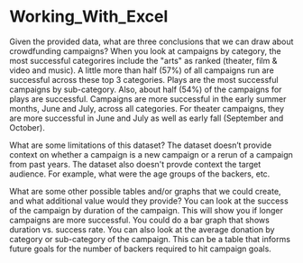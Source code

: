 # Working_With_Excel

Given the provided data, what are three conclusions that we can draw about crowdfunding campaigns?
When you look at campaigns by category, the most successful categorires include the "arts" as ranked (theater, film & video and music).  A little more than half (57%) of all campaigns run are successful across these top 3 categories.
Plays are the most successful campaigns by sub-category.  Also, about half (54%) of the campaigns for plays are successful.
Campaigns are more successful in the early summer months, June and July, across all categories. For theater campaigns, they are more successful in June and July as well as early fall (September and October).

What are some limitations of this dataset?
The dataset doesn’t provide context on whether a campaign is a new campaign or a rerun of a campaign from past years. 
The dataset also doesn't provde context the target audience. For example, what were the age groups of the backers, etc.

What are some other possible tables and/or graphs that we could create, and what additional value would they provide?
You can look at the success of the campaign by duration of the campaign.  This will show you if longer campaigns are more successful.  You could do a bar graph that shows duration vs. success rate.
You can also look at the average donation by category or sub-category of the campaign. This can be a table that informs future goals for the number of backers required to hit campaign goals.


